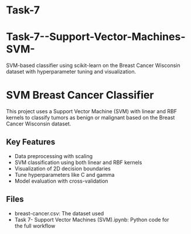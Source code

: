 # Task-7
# Task-7--Support-Vector-Machines-SVM-
SVM-based classifier using scikit-learn on the Breast Cancer Wisconsin dataset with hyperparameter tuning and visualization.

# SVM Breast Cancer Classifier

This project uses a Support Vector Machine (SVM) with linear and RBF kernels to classify tumors as benign or malignant based on the Breast Cancer Wisconsin dataset.

## Key Features

- Data preprocessing with scaling
- SVM classification using both linear and RBF kernels
- Visualization of 2D decision boundaries
- Tune hyperparameters like C and gamma
- Model evaluation with cross-validation

## Files

- breast-cancer.csv: The dataset used
- Task 7- Support Vector Machines (SVM).ipynb: Python code for the full workflow
